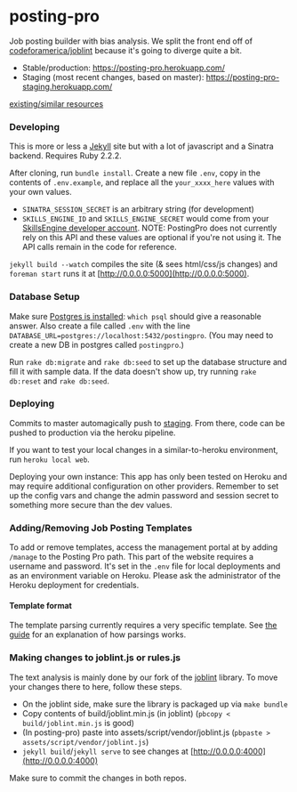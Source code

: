 # posting-pro
Job posting builder with bias analysis. We split the front end off of [codeforamerica/joblint](https://github.com/codeforamerica/joblint/) because it's going to diverge quite a bit.

- Stable/production: https://posting-pro.herokuapp.com/
- Staging (most recent changes, based on master): https://posting-pro-staging.herokuapp.com/

[existing/similar resources](https://docs.google.com/document/d/1dtsNGx81HCnRR2mNZxi86TJsm67hCo7UqtoN2FzSXZ0/edit)

### Developing
This is more or less a [Jekyll](https://jekyllrb.com/) site but with a lot of javascript and a Sinatra backend. Requires Ruby 2.2.2.

After cloning, run `bundle install`. Create a new file `.env`, copy in the contents of `.env.example`, and replace all the `your_xxxx_here` values with your own values. 
* `SINATRA_SESSION_SECRET` is an arbitrary string (for development)
* `SKILLS_ENGINE_ID` and `SKILLS_ENGINE_SECRET` would come from your [SkillsEngine developer account](https://skillsengine.com/get-started). NOTE: PostingPro does not currently rely on this API and these values are optional if you're not using it. The API calls remain in the code for reference.

`jekyll build --watch` compiles the site (& sees html/css/js changes) and `foreman start` runs it at [http://0.0.0.0:5000](http://0.0.0.0:5000).

### Database Setup
Make sure [Postgres is installed](https://devcenter.heroku.com/articles/heroku-postgresql#set-up-postgres-on-mac): `which psql` should give a reasonable answer. Also create a file called `.env` with the line `DATABASE_URL=postgres://localhost:5432/postingpro`. (You may need to create a new DB in postgres called `postingpro`.)

Run `rake db:migrate` and `rake db:seed` to set up the database structure and fill it with sample data. If the data doesn't show up, try running `rake db:reset` and `rake db:seed`.

### Deploying
Commits to master automagically push to [staging](https://posting-pro-staging.herokuapp.com/). From there, code can be pushed to production via the heroku pipeline.

If you want to test your local changes in a similar-to-heroku environment, run `heroku local web`.

Deploying your own instance: This app has only been tested on Heroku and may require additional configuration on other providers. Remember to set up the config vars and change the admin password and session secret to something more secure than the dev values.

### Adding/Removing Job Posting Templates
To add or remove templates, access the management portal at by adding `/manage` to the Posting Pro path. This part of the website requires a username and password. It's set in the `.env` file for local deployments and as an environment variable on Heroku. Please ask the administrator of the Heroku deployment for credentials.
#### Template format
The template parsing currently requires a very specific template. See [the guide](template_parsing.md) for an explanation of how parsings works.

### Making changes to joblint.js or rules.js
The text analysis is mainly done by our fork of the [joblint](https://github.com/codeforamerica/joblint/) library. To move your changes there to here, follow these steps.

* On the joblint side, make sure the library is packaged up via `make bundle`
* Copy contents of build/joblint.min.js (in joblint) (`pbcopy < build/joblint.min.js` is good)
* (In posting-pro) paste into assets/script/vendor/joblint.js (`pbpaste > assets/script/vendor/joblint.js`)
* `jekyll build`/`jekyll serve` to see changes at [http://0.0.0.0:4000](http://0.0.0.0:4000)

Make sure to commit the changes in both repos.
